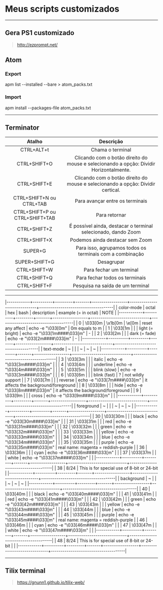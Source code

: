 # Meus scripts customizados
---

## Gera PS1 customizado
> http://ezprompt.net/

## Atom

### Export
apm list --installed --bare > atom_packs.txt

### Import
apm install --packages-file atom_packs.txt

---
## Terminator

Atalho | Descrição |
:---:|:---:
CTRL+ALT+t | Chama o terminal
CTRL+SHIFT+O | Clicando com o botão direito do mouse e selecionando a opção: Dividir Horizontalmente.
CTRL+SHIFT+E | Clicando com o botão direito do mouse e selecionando a opção: Dividir certical.
CTRL+SHIFT+N ou CTRL+TAB | Para avançar entre os terminais
CTRL+SHIFT+P ou CTRL+SHIFT+TAB | Para retornar
CTRL+SHIFT+Z | É possível ainda, destacar o terminal selecionado, dando Zoom
CTRL+SHIFT+X | Podemos ainda destacar sem Zoom
SUPER+G | Para isso, agrupamos todos os terminais com a combinação
SUPER+SHIFT+G | Desagrupar
CTRL+SHIFT+W | Para fechar um terminal
CTRL+SHIFT+Q | Para fechar todos os terminais
CTRL+SHIFT+F | Pesquisa na saída de um terminal

---

|------------+----------+---------+-------+------------------+------------------------------+--------------------------------------|
| color-mode | octal    | hex     | bash  | description      | example (= in octal)         | NOTE                                 |
|------------+----------+---------+-------+------------------+------------------------------+--------------------------------------|
|          0 | \033[0m  | \x1b[0m | \e[0m | reset any affect | echo -e "\033[0m"            | 0m equals to m                       |
|          1 | \033[1m  |         |       | light (= bright) | echo -e "\033[1m####\033[m"  | -                                    |
|          2 | \033[2m  |         |       | dark (= fade)    | echo -e "\033[2m####\033[m"  | -                                    |
|------------+----------+---------+-------+------------------+------------------------------+--------------------------------------|
|  text-mode | ~        |         |       | ~                | ~                            | ~                                    |
|------------+----------+---------+-------+------------------+------------------------------+--------------------------------------|
|          3 | \033[3m  |         |       | italic           | echo -e "\033[3m####\033[m"  |                                      |
|          4 | \033[4m  |         |       | underline        | echo -e "\033[4m####\033[m"  |                                      |
|          5 | \033[5m  |         |       | blink (slow)     | echo -e "\033[3m####\033[m"  |                                      |
|          6 | \033[6m  |         |       | blink (fast)     | ?                            | not wildly support                   |
|          7 | \003[7m  |         |       | reverse          | echo -e "\033[7m####\033[m"  | it affects the background/foreground |
|          8 | \033[8m  |         |       | hide             | echo -e "\033[8m####\033[m"  | it affects the background/foreground |
|          9 | \033[9m  |         |       | cross            | echo -e "\033[9m####\033[m"  |                                      |
|------------+----------+---------+-------+------------------+------------------------------+--------------------------------------|
| foreground | ~        |         |       | ~                | ~                            | ~                                    |
|------------+----------+---------+-------+------------------+------------------------------+--------------------------------------|
|         30 | \033[30m |         |       | black            | echo -e "\033[30m####\033[m" |                                      |
|         31 | \033[31m |         |       | red              | echo -e "\033[31m####\033[m" |                                      |
|         32 | \033[32m |         |       | green            | echo -e "\033[32m####\033[m" |                                      |
|         33 | \033[33m |         |       | yellow           | echo -e "\033[33m####\033[m" |                                      |
|         34 | \033[34m |         |       | blue             | echo -e "\033[34m####\033[m" |                                      |
|         35 | \033[35m |         |       | purple           | echo -e "\033[35m####\033[m" | real name: magenta = reddish-purple  |
|         36 | \033[36m |         |       | cyan             | echo -e "\033[36m####\033[m" |                                      |
|         37 | \033[37m |         |       | white            | echo -e "\033[37m####\033[m" |                                      |
|------------+----------+---------+-------+------------------+------------------------------+--------------------------------------|
|         38 | 8/24     |                    This is for special use of 8-bit or 24-bit                                            |
|------------+----------+---------+-------+------------------+------------------------------+--------------------------------------|
| background | ~        |         |       | ~                | ~                            | ~                                    |
|------------+----------+---------+-------+------------------+------------------------------+--------------------------------------|
|         40 | \033[40m |         |       | black            | echo -e "\033[40m####\033[m" |                                      |
|         41 | \033[41m |         |       | red              | echo -e "\033[41m####\033[m" |                                      |
|         42 | \033[42m |         |       | green            | echo -e "\033[42m####\033[m" |                                      |
|         43 | \033[43m |         |       | yellow           | echo -e "\033[43m####\033[m" |                                      |
|         44 | \033[44m |         |       | blue             | echo -e "\033[44m####\033[m" |                                      |
|         45 | \033[45m |         |       | purple           | echo -e "\033[45m####\033[m" | real name: magenta = reddish-purple  |
|         46 | \033[46m |         |       | cyan             | echo -e "\033[46m####\033[m" |                                      |
|         47 | \033[47m |         |       | white            | echo -e "\033[47m####\033[m" |                                      |
|------------+----------+---------+-------+------------------+------------------------------+--------------------------------------|
|         48 | 8/24     |                    This is for special use of 8-bit or 24-bit                                            |                                                                                       |
|------------+----------+---------+-------+------------------+------------------------------+--------------------------------------|


---

## Tilix terminal

> https://gnunn1.github.io/tilix-web/
